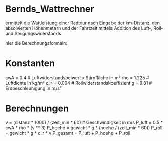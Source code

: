 # Bernds_Wattrechner
ermittelt die Wattleistung einer Radtour
nach Eingabe der km-Distanz, den absolvierten Höhenmetern und der Fahrtzeit
mittels Addition des Luft-, Roll- und Steigungswiderstands

hier die Berechnungsformeln:
# Konstanten
cwA = 0.4            # Luftwiderstandsbeiwert x Stirnfläche in m²
rho = 1.225          # Luftdichte in kg/m³
c_r = 0.004          # Rollwiderstandskoeffizient
g = 9.81             # Erdbeschleunigung in m/s²

# Berechnungen
v = (distanz * 1000) / (zeit_min * 60)  # Geschwindigkeit in m/s
P_luft = 0.5 * cwA * rho * (v ** 3)
P_hoehe = gewicht * g * (hoehe / (zeit_min * 60))
P_roll = gewicht * g * c_r * v
P_gesamt = P_luft + P_hoehe + P_roll
